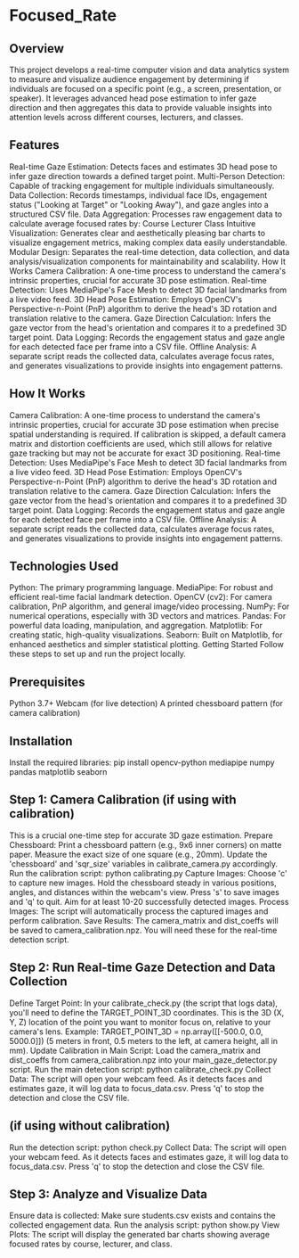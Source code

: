 # Focused_Rate

## Overview
This project develops a real-time computer vision and data analytics system to measure and visualize audience engagement by determining if individuals are focused on a specific point (e.g., a screen, presentation, or speaker). It leverages advanced head pose estimation to infer gaze direction and then aggregates this data to provide valuable insights into attention levels across different courses, lecturers, and classes.

## Features
Real-time Gaze Estimation: Detects faces and estimates 3D head pose to infer gaze direction towards a defined target point.
Multi-Person Detection: Capable of tracking engagement for multiple individuals simultaneously.
Data Collection: Records timestamps, individual face IDs, engagement status ("Looking at Target" or "Looking Away"), and gaze angles into a structured CSV file.
Data Aggregation: Processes raw engagement data to calculate average focused rates by:
Course
Lecturer
Class
Intuitive Visualization: Generates clear and aesthetically pleasing bar charts to visualize engagement metrics, making complex data easily understandable.
Modular Design: Separates the real-time detection, data collection, and data analysis/visualization components for maintainability and scalability.
How It Works
Camera Calibration: A one-time process to understand the camera's intrinsic properties, crucial for accurate 3D pose estimation.
Real-time Detection: Uses MediaPipe's Face Mesh to detect 3D facial landmarks from a live video feed.
3D Head Pose Estimation: Employs OpenCV's Perspective-n-Point (PnP) algorithm to derive the head's 3D rotation and translation relative to the camera.
Gaze Direction Calculation: Infers the gaze vector from the head's orientation and compares it to a predefined 3D target point.
Data Logging: Records the engagement status and gaze angle for each detected face per frame into a CSV file.
Offline Analysis: A separate script reads the collected data, calculates average focus rates, and generates visualizations to provide insights into engagement patterns.

## How It Works
Camera Calibration: A one-time process to understand the camera's intrinsic properties, crucial for accurate 3D pose estimation when precise spatial understanding is required. If calibration is skipped, a default camera matrix and distortion coefficients are used, which still allows for relative gaze tracking but may not be accurate for exact 3D positioning.
Real-time Detection: Uses MediaPipe's Face Mesh to detect 3D facial landmarks from a live video feed.
3D Head Pose Estimation: Employs OpenCV's Perspective-n-Point (PnP) algorithm to derive the head's 3D rotation and translation relative to the camera.
Gaze Direction Calculation: Infers the gaze vector from the head's orientation and compares it to a predefined 3D target point.
Data Logging: Records the engagement status and gaze angle for each detected face per frame into a CSV file.
Offline Analysis: A separate script reads the collected data, calculates average focus rates, and generates visualizations to provide insights into engagement patterns.

## Technologies Used
Python: The primary programming language.
MediaPipe: For robust and efficient real-time facial landmark detection.
OpenCV (cv2): For camera calibration, PnP algorithm, and general image/video processing.
NumPy: For numerical operations, especially with 3D vectors and matrices.
Pandas: For powerful data loading, manipulation, and aggregation.
Matplotlib: For creating static, high-quality visualizations.
Seaborn: Built on Matplotlib, for enhanced aesthetics and simpler statistical plotting.
Getting Started
Follow these steps to set up and run the project locally.

## Prerequisites
Python 3.7+
Webcam (for live detection)
A printed chessboard pattern (for camera calibration)

## Installation
Install the required libraries:
pip install opencv-python mediapipe numpy pandas matplotlib seaborn

## Step 1: Camera Calibration (if using with calibration)
This is a crucial one-time step for accurate 3D gaze estimation.
Prepare Chessboard: Print a chessboard pattern (e.g., 9x6 inner corners) on matte paper. Measure the exact size of one square (e.g., 20mm). Update the 'chessboard' and 'sqr_size' variables in calibrate_camera.py accordingly.
Run the calibration script:
python calibrating.py
Capture Images: Choose 'c' to capture new images. Hold the chessboard steady in various positions, angles, and distances within the webcam's view. Press 's' to save images and 'q' to quit. Aim for at least 10-20 successfully detected images.
Process Images: The script will automatically process the captured images and perform calibration.
Save Results: The camera_matrix and dist_coeffs will be saved to camera_calibration.npz. You will need these for the real-time detection script.

## Step 2: Run Real-time Gaze Detection and Data Collection
Define Target Point: In your calibrate_check.py (the script that logs data), you'll need to define the TARGET_POINT_3D coordinates. This is the 3D (X, Y, Z) location of the point you want to monitor focus on, relative to your camera's lens.
Example: TARGET_POINT_3D = np.array([[-500.0, 0.0, 5000.0]]) (5 meters in front, 0.5 meters to the left, at camera height, all in mm).
Update Calibration in Main Script: Load the camera_matrix and dist_coeffs from camera_calibration.npz into your main_gaze_detector.py script.
Run the main detection script:
python calibrate_check.py
Collect Data: The script will open your webcam feed. As it detects faces and estimates gaze, it will log data to focus_data.csv. Press 'q' to stop the detection and close the CSV file.

## (if using without calibration)
Run the detection script:
python check.py
Collect Data: The script will open your webcam feed. As it detects faces and estimates gaze, it will log data to focus_data.csv. Press 'q' to stop the detection and close the CSV file.

## Step 3: Analyze and Visualize Data
Ensure data is collected: Make sure students.csv exists and contains the collected engagement data.
Run the analysis script:
python show.py
View Plots: The script will display the generated bar charts showing average focused rates by course, lecturer, and class.

